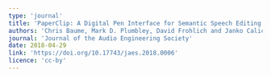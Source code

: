 ```yaml
---
type: 'journal'
title: 'PaperClip: A Digital Pen Interface for Semantic Speech Editing in Radio Production,'
authors: 'Chris Baume, Mark D. Plumbley, David Frohlich and Janko Calic'
journal: 'Journal of the Audio Engineering Society'
date: 2018-04-29
link: 'https://doi.org/10.17743/jaes.2018.0006'
licence: 'cc-by'
---
```

